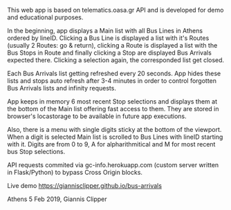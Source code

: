 This web app is based on telematics.oasa.gr API and is developed for demo and educational purposes.

In the beginning, app displays a Main list with all Bus Lines in Athens ordered by lineID. Clicking a Bus Line is displayed a list with it's Routes (usually 2 Routes: go & return), clicking a Route is displayed a list with the Bus Stops in Route and finally clicking a Stop are displayed Bus Arrivals expected there. Clicking a selection again, the corresponded list get closed.

Each Bus Arrivals list getting refreshed every 20 seconds. App hides these lists and stops auto refresh after 3-4 minutes in order to control forgotten Bus Arrivals lists and infinity requests.

App keeps in memory 6 most recent Stop selections and displays them at the bottom of the Main list offering fast access to them. They are stored in browser's locastorage to be available in future app executions.

Also, there is a menu with single digits sticky at the bottom of the viewport. When a digit is selected Main list is scrolled to Bus Lines with lineID starting with it. Digits are from 0 to 9, A for alpharithmitical and M for most recent bus Stop selections.

API requests commited via gc-info.herokuapp.com (custom server written in Flask/Python) to bypass Cross Origin blocks.

Live demo https://giannisclipper.github.io/bus-arrivals

Athens 5 Feb 2019, Giannis Clipper